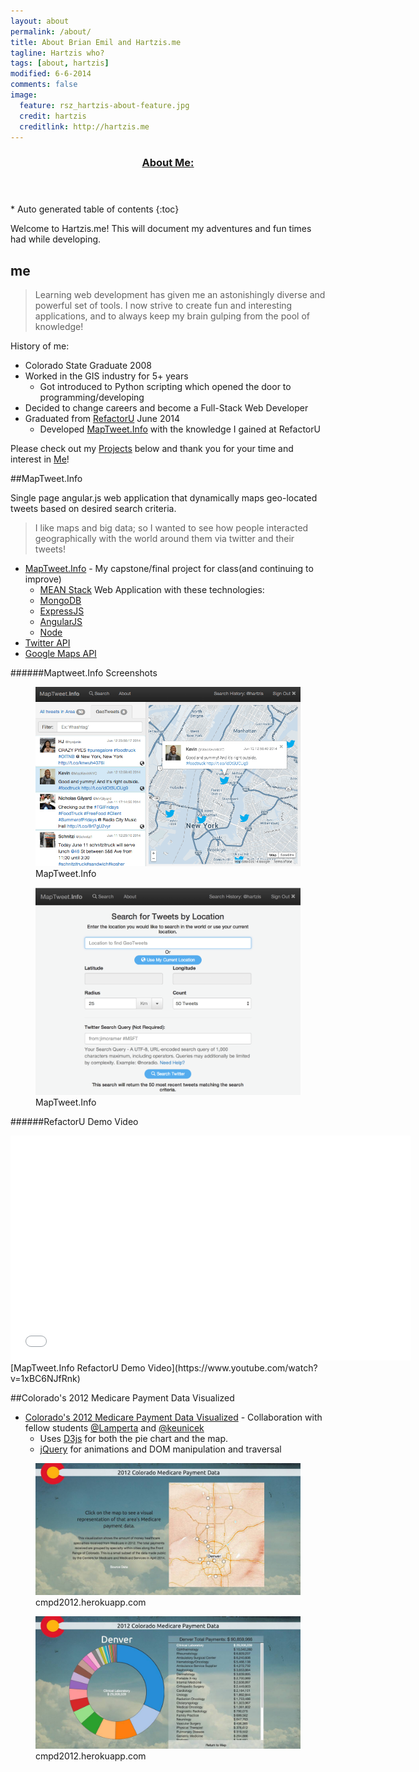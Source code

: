 ```yaml
---
layout: about
permalink: /about/
title: About Brian Emil and Hartzis.me
tagline: Hartzis who?
tags: [about, hartzis]
modified: 6-6-2014
comments: false
image:
  feature: rsz_hartzis-about-feature.jpg
  credit: hartzis
  creditlink: http://hartzis.me
---
```


<section id="table-of-contents" class="toc tocFixed">
  <header>
    <a href="#">
      <h3>About Me:</h3>
    </a>
  </header>
<div id="drawer" markdown="1">
*  Auto generated table of contents
{:toc}
</div>
</section><!-- /#table-of-contents -->

Welcome to Hartzis.me! This will document my adventures and fun times had while developing.

## me

>Learning web development has given me an astonishingly diverse and powerful set of tools. I now strive to create fun and interesting applications, and to always keep my brain gulping from the pool of knowledge!

History of me:

* Colorado State Graduate 2008
* Worked in the GIS industry for 5+ years
  * Got introduced to Python scripting which opened the door to programming/developing
* Decided to change careers and become a Full-Stack Web Developer
* Graduated from [RefactorU](http://www.refactoru.com) June 2014
  * Developed [MapTweet.Info](http://www.maptweet.info) with the knowledge I gained at RefactorU

Please check out my [Projects](http://www.hartzis.me/projects) below and thank you for your time and interest in [Me](http://www.hartzis.me)!

<figure>
<a id="myProjects"></a>
</figure>

##MapTweet.Info

Single page angular.js web application that dynamically maps geo-located tweets based on desired search criteria. 

>I like maps and big data; so I wanted to see how people interacted geographically with the world around them via twitter and their tweets!

* [MapTweet.Info](http://www.maptweet.info) - My capstone/final project for class(and continuing to improve)
  * [MEAN Stack](http://blog.mongodb.org/post/49262866911/the-mean-stack-mongodb-expressjs-angularjs-and) Web Application with these technologies:
  * [MongoDB](http://www.mongodb.org)
  * [ExpressJS](http://expressjs.com/)
  * [AngularJS](http://www.angularjs.com)
  * [Node](http://nodejs.org)
* [Twitter API](http://dev.twitter.com)
* [Google Maps API](https://developers.google.com/maps/)

######Maptweet.Info Screenshots

<figure class="figureCenter">
    <a href="/images/maptweet-info-ss.png"><img src="/images/maptweet-info-ss.png" class="imgSmaller"></a>
    <figcaption>MapTweet.Info</figcaption>
</figure>
<figure class="figureCenter">
    <a href="/images/maptweet-search-ss.png"><img src="/images/maptweet-search-ss.png" class="imgSmaller"></a>
    <figcaption>MapTweet.Info</figcaption>
</figure>

######RefactorU Demo Video

<iframe width="640" height="360" src="//www.youtube.com/embed/1xBC6NJfRnk?rel=0" frameborder="0" allowfullscreen></iframe>
[MapTweet.Info RefactorU Demo Video](https://www.youtube.com/watch?v=1xBC6NJfRnk)

##Colorado's 2012 Medicare Payment Data Visualized
* [Colorado's 2012 Medicare Payment Data Visualized](http://cmpd2012.herokuapp.com) - Collaboration with fellow students [@Lamperta](http://www.twitter.com/Lamperta) and [@keunicek](http://www.twitter.com/keunicek)
  * Uses [D3js](http://www.d3js.com) for both the pie chart and the map.
  * [jQuery](http://jquery.com) for animations and DOM manipulation and traversal

<figure class="figureCenter">
    <a href="/images/cmpd2012-map-ss.jpg"><img src="/images/cmpd2012-map-ss.jpg" class="imgSmaller"></a>
  <figcaption>cmpd2012.herokuapp.com</figcaption>
</figure>
<figure class="figureCenter">
    <a href="/images/cmpd2012-info-ss.jpg"><img src="/images/cmpd2012-info-ss.jpg" class="imgSmaller"></a>
    <figcaption>cmpd2012.herokuapp.com</figcaption>
</figure>